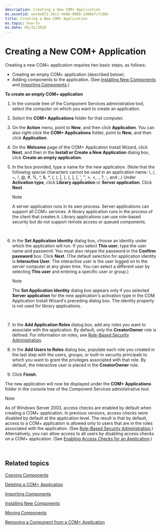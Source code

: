 ```yaml
---
description: Creating a New COM+ Application
ms.assetid: eec4e871-36c2-4e60-9808-1400efcfc60c
title: Creating a New COM+ Application
ms.topic: how-to
ms.date: 05/31/2018
---
```


# Creating a New COM+ Application

Creating a new COM+ application requires two basic steps, as follows:

-   Creating an empty COM+ application (described below).
-   Adding components to the application. (See [Installing New Components](installing-new-components.md) and [Importing Components](importing-components.md).)

**To create an empty COM+ application**

1.  In the console tree of the Component Services administrative tool, select the computer on which you want to create an application.

2.  Select the **COM+ Applications** folder for that computer.

3.  On the **Action** menu, point to **New**, and then click **Application**. You can also right-click the **COM+ Applications** folder, point to **New**, and then click **Application**.

4.  On the **Welcome** page of the COM+ Application Install Wizard, click **Next**, and then in the **Install or Create a New Application** dialog box, click **Create an empty application**.

5.  In the box provided, type a name for the new application. (Note that the following special characters cannot be used in an application name: \\, /, ~, !, @, \#, %, ^, &, \*, (, ), \|, }, {, \], \[, ', ", >, <, ., ?, :, and ;.) Under **Activation type**, click **Library application** or **Server application**. Click **Next**.

    > [!Note]  
    > A server application runs in its own process. Server applications can support all COM+ services. A library application runs in the process of the client that creates it. Library applications can use role-based security but do not support remote access or queued components.

     

6.  In the **Set Application Identity** dialog box, choose an identity under which the application will run. If you select **This user**, type the user name and password. You must also retype the password in the **Confirm password** box. Click **Next**. (The default selection for application identity is **Interactive User**. The interactive user is the user logged on to the server computer at any given time. You can select a different user by selecting **This user** and entering a specific user or group.)

    > [!Note]  
    > The **Set Application Identity** dialog box appears only if you selected **Server application** for the new application's activation type in the COM Application Install Wizard's preceding dialog box. The identity property is not used for library applications.

     

7.  In the **Add Application Roles** dialog box, add any roles you want to associate with the application. By default, only the **CreatorOwner** role is defined. For information on roles, see [Role-Based Security Administration](role-based-security-administration.md).

8.  In the **Add Users to Roles** dialog box, populate each role you created in the last step with the users, groups, or built-in security principals to which you want to grant the privileges associated with that role. By default, the interactive user is placed in the **CreatorOwner** role.

9.  Click **Finish**.

The new application will now be displayed under the **COM+ Applications** folder in the console tree of the Component Services administrative tool.

> [!Note]  
> As of Windows Server 2003, access checks are enabled by default when creating a COM+ application. In previous versions, access checks were disabled by default at the application level. The result is that by default, access to a COM+ application is allowed only to users that are in the roles associated with the application. (See [Role-Based Security Administration](role-based-security-administration.md).) Alternatively, you can allow access to all users by disabling access checks on a COM+ application. (See [Enabling Access Checks for an Application](enabling-access-checks-for-an-application.md).)

 

## Related topics

<dl> <dt>

[Copying Components](copying-components.md)
</dt> <dt>

[Deleting a COM+ Application](deleting-a-com--application.md)
</dt> <dt>

[Importing Components](importing-components.md)
</dt> <dt>

[Installing New Components](installing-new-components.md)
</dt> <dt>

[Moving Components](moving-components.md)
</dt> <dt>

[Removing a Component from a COM+ Application](removing-a-component-from-a-com--application.md)
</dt> </dl>

 

 



